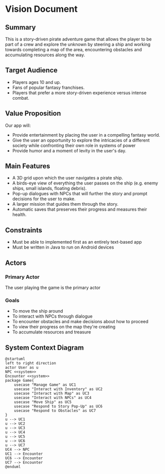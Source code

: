 # Vision Document

## Summary
This is a story-driven pirate adventure game that allows the player
to be part of a crew and explore the unknown by steering a ship
and working towards completing a map of the area, encountering
obstacles and accumulating resources along the way.

## Target Audience
<ul>
<li>Players ages 10 and up.</li>
<li>Fans of popular fantasy franchises.</li>
<li>Players that prefer a more story-driven experience versus intense combat.</li>
</ul>

## Value Proposition
<p>Our app will:</p>
<ul>
<li>Provide entertainment by placing the user in a compelling fantasy world.</li>
<li>Give the user an opportunity to explore the intricacies of a different society while confronting
their own role in systems of power</li>
<li>Provide humor and a moment of levity in the user's day.</li>
</ul>


## Main Features
<ul>
<li>A 3D grid upon which the user navigates a pirate ship.</li>
<li>A birds-eye view of everything the user passes on the ship (e.g. enemy ships, small islands, 
floating debris).</li>
<li>Pop-up dialogues with NPCs that will further the story and prompt decisions for the user
to make.</li>
<li>A larger mission that guides them through the story.</li>
<li>Automatic saves that preserves their progress and measures their health.</li>

</ul>


## Constraints
<ul>
<li>Must be able to implemented first as an entirely text-based app</li>
<li>Must be written in Java to run on Android devices</li>
</ul>

## Actors
### Primary Actor
<p>The user playing the game is the primary actor</p>

### Goals
<ul>
<li>To move the ship around</li>
<li>To interact with NPCs through dialogue</li>
<li>To encounter obstacles and make decisions about how to proceed</li>
<li>To view their progress on the map they're creating</li>
<li>To accumulate resources and treasure</li>
</ul>

## System Context Diagram
```PlantUML
@startuml
left to right direction
actor User as u
NPC <<system>>
Encounter <<system>>
package Game{
    usecase "Manage Game" as UC1
    usecase "Interact with Inventory" as UC2
    usecase "Interact with Map" as UC3
    usecase "Interact with NPCs" as UC4
    usecase "Move Ship" as UC5
    usecase "Respond to Story Pop-Up" as UC6
    usecase "Respond to Obstacles" as UC7
}
u --> UC1
u --> UC2
u --> UC3
u --> UC4
u --> UC5
u --> UC6
u --> UC7
UC4 --> NPC
UC1 --> Encounter
UC6 --> Encounter
UC7 --> Encounter
@enduml
```